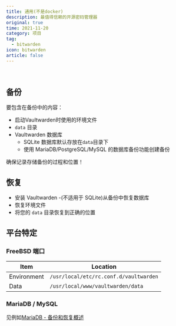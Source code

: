 ```yaml
---
title: 通用(不是docker)
description: 最值得信赖的开源密码管理器 
original: true
time: 2021-11-20
category: 项目
tag:
  - bitwarden
icon: bitwarden
article: false
---
```


<br>

## 备份

要包含在备份中的内容：

- 启动Vaultwarden时使用的环境文件
- `data` 目录
- Vaultwarden 数据库
  - SQLite 数据库默认存放在`data`目录下
  - 使用 MariaDB/PostgreSQL/MySQL 的数据库备份功能创建备份

确保记录存储备份的过程和位置！

## 恢复

- 安装 Vaultwarden
-(不适用于 SQLite)从备份中恢复数据库
- 恢复环境文件
- 将您的 `data` 目录恢复到正确的位置

## 平台特定

### FreeBSD 端口

| Item        | Location |
|-----------  |--------- |
| Environment | `/usr/local/etc/rc.conf.d/vaultwarden` |
| Data        | `/usr/local/www/vaultwarden/data` |

### MariaDB / MySQL

见例如[MariaDB - 备份和恢复概述](https://mariadb.com/kb/en/backup-and-restore-overview/)
